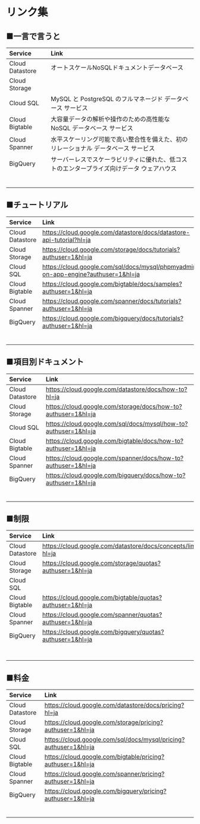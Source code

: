 # リンク集

## ■一言で言うと

| Service | Link |
| :-- | :-- |
| Cloud Datastore | オートスケールNoSQLドキュメントデータベース |
| Cloud Storage |  |
| Cloud SQL | MySQL と PostgreSQL のフルマネージド データベース サービス |
| Cloud Bigtable | 大容量データの解析や操作のための高性能な NoSQL データベース サービス |
| Cloud Spanner | 水平スケーリング可能で高い整合性を備えた、初のリレーショナル データベース サービス |
| BigQuery | サーバーレスでスケーラビリティに優れた、低コストのエンタープライズ向けデータ ウェアハウス |
|  |  |
|  |  |
|  |  |
|  |  |
|  |  |
|  |  |

## ■チュートリアル

| Service | Link |
| :-- | :-- |
| Cloud Datastore | https://cloud.google.com/datastore/docs/datastore-api-tutorial?hl=ja |
| Cloud Storage | https://cloud.google.com/storage/docs/tutorials?authuser=1&hl=ja |
| Cloud SQL | https://cloud.google.com/sql/docs/mysql/phpmyadmin-on-app-engine?authuser=1&hl=ja |
| Cloud Bigtable | https://cloud.google.com/bigtable/docs/samples?authuser=1&hl=ja |
| Cloud Spanner | https://cloud.google.com/spanner/docs/tutorials?authuser=1&hl=ja |
| BigQuery | https://cloud.google.com/bigquery/docs/tutorials?authuser=1&hl=ja |
|  |  |
|  |  |
|  |  |
|  |  |
|  |  |
|  |  |

## ■項目別ドキュメント

| Service | Link |
| :-- | :-- |
| Cloud Datastore | https://cloud.google.com/datastore/docs/how-to?hl=ja |
| Cloud Storage | https://cloud.google.com/storage/docs/how-to?authuser=1&hl=ja |
| Cloud SQL | https://cloud.google.com/sql/docs/mysql/how-to?authuser=1&hl=ja |
| Cloud Bigtable | https://cloud.google.com/bigtable/docs/how-to?authuser=1&hl=ja |
| Cloud Spanner | https://cloud.google.com/spanner/docs/how-to?authuser=1&hl=ja |
| BigQuery | https://cloud.google.com/bigquery/docs/how-to?authuser=1&hl=ja |
|  |  |
|  |  |
|  |  |
|  |  |
|  |  |
|  |  |

## ■制限

| Service | Link |
| :-- | :-- |
| Cloud Datastore | https://cloud.google.com/datastore/docs/concepts/limits?hl=ja |
| Cloud Storage | https://cloud.google.com/storage/quotas?authuser=1&hl=ja |
| Cloud SQL |  |
| Cloud Bigtable | https://cloud.google.com/bigtable/quotas?authuser=1&hl=ja |
| Cloud Spanner | https://cloud.google.com/spanner/quotas?authuser=1&hl=ja |
| BigQuery | https://cloud.google.com/bigquery/quotas?authuser=1&hl=ja |
|  |  |
|  |  |
|  |  |
|  |  |
|  |  |
|  |  |
|  |  |

## ■料金

| Service | Link |
| :-- | :-- |
| Cloud Datastore | https://cloud.google.com/datastore/docs/pricing?hl=ja |
| Cloud Storage | https://cloud.google.com/storage/pricing?authuser=1&hl=ja |
| Cloud SQL | https://cloud.google.com/sql/docs/mysql/pricing?authuser=1&hl=ja |
| Cloud Bigtable | https://cloud.google.com/bigtable/pricing?authuser=1&hl=ja |
| Cloud Spanner | https://cloud.google.com/spanner/pricing?authuser=1&hl=ja |
| BigQuery | https://cloud.google.com/bigquery/pricing?authuser=1&hl=ja |
|  |  |
|  |  |
|  |  |
|  |  |
|  |  |
|  |  |
